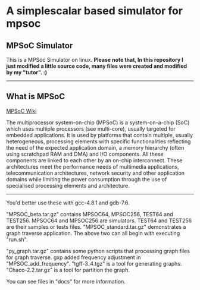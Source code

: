 # A simplescalar based simulator for mpsoc
## MPSoC Simulator
This is a MPSoc Simulator on linux. **Please note that, In this repository I just modified a little source code, many files were created and modified by my "tutor".  :)**
***
## What is MPSoC
[MPSoC Wiki](https://en.wikipedia.org/wiki/MPSoC)

The multiprocessor system-on-chip (MPSoC) is a system-on-a-chip (SoC) which uses multiple processors (see multi-core), usually targeted for embedded applications. It is used by platforms that contain multiple, usually heterogeneous, processing elements with specific functionalities reflecting the need of the expected application domain, a memory hierarchy (often using scratchpad RAM and DMA) and I/O components. All these components are linked to each other by an on-chip interconnect. These architectures meet the performance needs of multimedia applications, telecommunication architectures, network security and other application domains while limiting the power consumption through the use of specialised processing elements and architecture.

---
You'd better use these with gcc-4.8.1 and gdb-7.6.

"MPSOC_beta.tar.gz" contains MPSOC64, MPSOC256, TEST64 and TEST256. MPSOC64 and MPSOC256 are simulators. TEST64 and TEST256 are their samples or tests files.
"MPSOC_standard.tar.gz" demonstrates a graph traverse application.
The above two can all begin with executing "run.sh".

"py_graph.tar.gz" contains some python scripts that processing graph files for graph traverse.
gxp added frequency adjustment in "MPSOC_add_frequency".
"tgff-3_4.tgz" is a tool for generating graphs.
"Chaco-2.2.tar.gz" is a tool for partition the graph.

You can see files in "docs" for more information.
